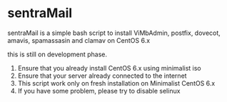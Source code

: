 # sentraMail
sentraMail is a simple bash script to install ViMbAdmin, postfix, dovecot, amavis, spamassasin and clamav on CentOS 6.x

this is still on development phase.

1. Ensure that you already install CentOS 6.x using minimalist iso
2. Ensure that your server already connected to the internet
3. This script work only on fresh installation on Minimalist CentOS 6.x
4. If you have some problem, please try to disable selinux
